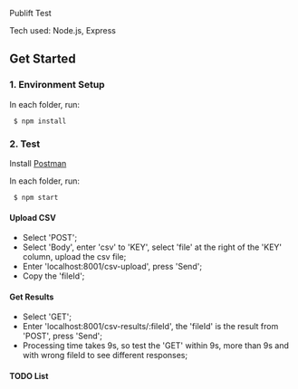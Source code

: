 Publift Test

Tech used: Node.js, Express

## Get Started

### 1. Environment Setup

In each folder, run:
``` 
 $ npm install
 ```

### 2. Test

Install [Postman](https://www.postman.com/downloads/)

In each folder, run:
``` 
 $ npm start
 ```

#### Upload CSV

- Select 'POST';
- Select 'Body', enter 'csv' to 'KEY', select 'file' at the right of the 'KEY' column, upload the csv file;
- Enter 'localhost:8001/csv-upload', press 'Send';
- Copy the 'fileId';

#### Get Results

- Select 'GET';
- Enter 'localhost:8001/csv-results/:fileId', the 'fileId' is the result from 'POST', press 'Send';
- Processing time takes 9s, so test the 'GET' within 9s, more than 9s and with wrong fileId to see different responses;

#### TODO List
